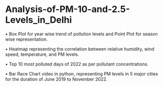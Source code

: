 # Analysis-of-PM-10-and-2.5-Levels_in_Delhi

• Box Plot for year wise trend of pollution levels and Point Plot for season wise representation.

• Heatmap representing the correlation between relative humidity, wind speed, temperature, and  PM levels.

• Top 10 most polluted days of 2022 as per pollutant concentrations.

• Bar Race Chart video in python, representing PM levels in 5 major cities for the duration of June  2019 to November 2022.
